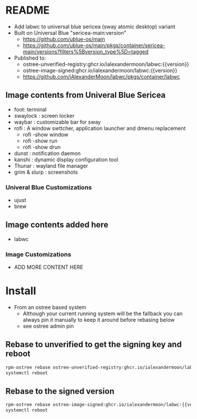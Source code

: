 # README
* Add labwc to universal blue sericea (sway atomic desktop) variant
* Built on Universal Blue "sericea-main:version"
  * https://github.com/ublue-os/main
  * https://github.com/ublue-os/main/pkgs/container/sericea-main/versions?filters%5Bversion_type%5D=tagged
* Published to:
  * ostree-unverified-registry:ghcr.io/ialexandermoon/labwc:{{version}}
  * ostree-image-signed:ghcr.io/ialexandermoon/labwc:{{version}}
  * https://github.com/iAlexanderMoon/labwc/pkgs/container/labwc

## Image contents from Univeral Blue Sericea
* foot: terminal
* swaylock : screen locker
* waybar : customizable bar for sway
* rofi : A window swttcher, application launcher and dmenu replacement
  * rofi -show window
  * rofi -show run
  * rofi -show drun
* dunst : notification daemon
* kanshi : dynamic display configuration tool
* Thunar : wayland file manager
* grim & slurp : screenshots

### Univeral Blue Customizations
* ujust
* brew


## Image contents added here
* labwc

### Image Customizations
* ADD MORE CONTENT HERE

# Install
* From an ostree based system
  * Although your current running system will be the fallback you can always pin it manually to keep it around before rebasing below
  * see ostree admin pin <number>

## Rebase to unverified to get the signing key and reboot
```sh 
rpm-ostree rebase ostree-unverified-registry:ghcr.io/ialexandermoon/labwc:{{version}}
systemctl reboot
```
## Rebase to the signed version
```sh
rpm-ostree rebase ostree-image-signed:ghcr.io/ialexandermoon/labwc:{{version}}
systemctl reboot
```




